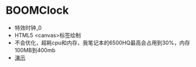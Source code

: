 # BOOMClock

- 特效时钟_0
- HTML5 \<canvas\>标签绘制
- 不会优化，超耗cpu和内存，我笔记本的6500HQ最高会占用到30%，内存100MB到400mb
- [演示](https://zjlian.github.io/BOOMClock)
